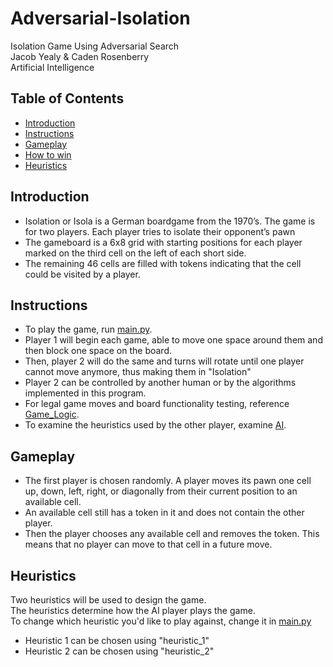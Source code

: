 # Adversarial-Isolation
Isolation Game Using Adversarial Search  
Jacob Yealy & Caden Rosenberry  
Artificial Intelligence  

## Table of Contents
- [Introduction](#Introduction)
- [Instructions](#instructions)
- [Gameplay](#Gameplay)
- [How to win](#win-conditions)
- [Heuristics](#Heuristics)

## Introduction
- Isolation or Isola is a German boardgame from the 1970’s. The game is for two players. Each player
tries to isolate their opponent’s pawn
- The gameboard is a 6x8 grid with starting positions for each player marked on the third cell on the left
of each short side. 
- The remaining 46 cells are filled with tokens indicating that the cell could be visited
by a player.


## Instructions
- To play the game, run [main.py](main.py).
- Player 1 will begin each game, able to move one space around them and then block one space on the board.  
- Then, player 2 will do the same and turns will rotate until one player cannot move anymore, thus making them in "Isolation"
- Player 2 can be controlled by another human or by the algorithms implemented in this program.
- For legal game moves and board functionality testing, reference [Game_Logic](Game_Logic).
- To examine the heuristics used by the other player, examine [AI](AI).

## Gameplay
- The first player is chosen randomly. A player moves its pawn one cell up, down, left, right, or
diagonally from their current position to an available cell.
- An available cell still has a token in it and
does not contain the other player.
- Then the player chooses any available cell and removes the token.
This means that no player can move to that cell in a future move.


## Heuristics
Two heuristics will be used to design the game.  
The heuristics determine how the AI player plays the game.  
To change which heuristic you'd like to play against, change it in [main.py](main.py)  
- Heuristic 1 can be chosen using "heuristic_1"
- Heuristic 2 can be chosen using "heuristic_2"


